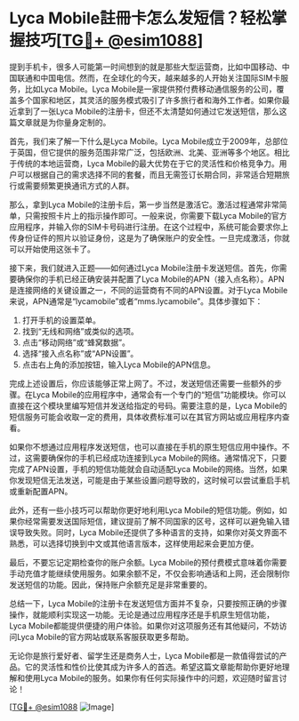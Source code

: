 # Lyca Mobile註冊卡怎么发短信？轻松掌握技巧[[TG💪+ @esim1088](https://t.me/s/esim1088)]

提到手机卡，很多人可能第一时间想到的就是那些大型运营商，比如中国移动、中国联通和中国电信。然而，在全球化的今天，越来越多的人开始关注国际SIM卡服务，比如Lyca Mobile。Lyca Mobile是一家提供预付费移动通信服务的公司，覆盖多个国家和地区，其灵活的服务模式吸引了许多旅行者和海外工作者。如果你最近拿到了一张Lyca Mobile的注册卡，但还不太清楚如何通过它发送短信，那么这篇文章就是为你量身定制的。

首先，我们来了解一下什么是Lyca Mobile。Lyca Mobile成立于2009年，总部位于英国，但它提供的服务范围非常广泛，包括欧洲、北美、亚洲等多个地区。相比于传统的本地运营商，Lyca Mobile的最大优势在于它的灵活性和价格竞争力。用户可以根据自己的需求选择不同的套餐，而且无需签订长期合同，非常适合短期旅行或需要频繁更换通讯方式的人群。

那么，拿到Lyca Mobile的注册卡后，第一步当然是激活它。激活过程通常非常简单，只需按照卡片上的指示操作即可。一般来说，你需要下载Lyca Mobile的官方应用程序，并输入你的SIM卡号码进行注册。在这个过程中，系统可能会要求你上传身份证件的照片以验证身份，这是为了确保账户的安全性。一旦完成激活，你就可以开始使用这张卡了。

接下来，我们就进入正题——如何通过Lyca Mobile注册卡发送短信。首先，你需要确保你的手机已经正确安装并配置了Lyca Mobile的APN（接入点名称）。APN是连接网络的关键设置之一，不同的运营商有不同的APN设置。对于Lyca Mobile来说，APN通常是“lycamobile”或者“mms.lycamobile”。具体步骤如下：

1. 打开手机的设置菜单。
2. 找到“无线和网络”或类似的选项。
3. 点击“移动网络”或“蜂窝数据”。
4. 选择“接入点名称”或“APN设置”。
5. 点击右上角的添加按钮，输入Lyca Mobile的APN信息。

完成上述设置后，你应该能够正常上网了。不过，发送短信还需要一些额外的步骤。在Lyca Mobile的应用程序中，通常会有一个专门的“短信”功能模块。你可以直接在这个模块里编写短信并发送给指定的号码。需要注意的是，Lyca Mobile的短信服务可能会收取一定的费用，具体收费标准可以在其官方网站或应用程序内查看。

如果你不想通过应用程序发送短信，也可以直接在手机的原生短信应用中操作。不过，这需要确保你的手机已经成功连接到Lyca Mobile的网络。通常情况下，只要完成了APN设置，手机的短信功能就会自动适配Lyca Mobile的网络。当然，如果你发现短信无法发送，可能是由于某些设置问题导致的，这时候可以尝试重启手机或重新配置APN。

此外，还有一些小技巧可以帮助你更好地利用Lyca Mobile的短信功能。例如，如果你经常需要发送国际短信，建议提前了解不同国家的区号，这样可以避免输入错误导致失败。同时，Lyca Mobile还提供了多种语言的支持，如果你对英文界面不熟悉，可以选择切换到中文或其他语言版本，这样使用起来会更加方便。

最后，不要忘记定期检查你的账户余额。Lyca Mobile的预付费模式意味着你需要手动充值才能继续使用服务。如果余额不足，不仅会影响通话和上网，还会限制你发送短信的功能。因此，保持账户余额充足是非常重要的。

总结一下，Lyca Mobile的注册卡在发送短信方面并不复杂，只要按照正确的步骤操作，就能顺利实现这一功能。无论是通过应用程序还是手机原生短信功能，Lyca Mobile都能提供便捷的用户体验。如果你对这项服务还有其他疑问，不妨访问Lyca Mobile的官方网站或联系客服获取更多帮助。

无论你是旅行爱好者、留学生还是商务人士，Lyca Mobile都是一款值得尝试的产品。它的灵活性和性价比使其成为许多人的首选。希望这篇文章能帮助你更好地理解和使用Lyca Mobile的服务。如果你有任何实际操作中的问题，欢迎随时留言讨论！

[[TG💪+ @esim1088](https://t.me/s/esim1088) ![Image](https://i.postimg.cc/4NQfJmqS/Snipaste-2025-05-13-00-14-12.png)]